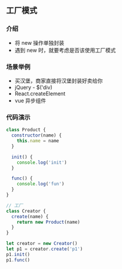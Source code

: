 ## 工厂模式

### 介绍
- 将 new 操作单独封装
- 遇到 new 时，就要考虑是否该使用工厂模式

### 场景举例
- 买汉堡，商家直接将汉堡封装好卖给你
- jQuery - $('div)
- React.createElement
- vue 异步组件

### 代码演示
```javascript
class Product {
  constructor(name) {
    this.name = name
  }

  init() {
    console.log('init')
  }

  func() {
    console.log('fun')
  }
}

// 工厂
class Creator {
  create(name) {
    return new Product(name)
  }
}

let creator = new Creator()
let p1 = creator.create('p1')
p1.init()
p1.func()
```
